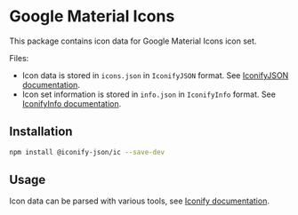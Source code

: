 # Google Material Icons

This package contains icon data for Google Material Icons icon set.

Files:

-   Icon data is stored in `icons.json` in `IconifyJSON` format. See [IconifyJSON documentation](https://docs.iconify.design/types/iconify-json.html).
-   Icon set information is stored in `info.json` in `IconifyInfo` format. See [IconifyInfo documentation](https://docs.iconify.design/types/iconify-info.html).

## Installation

```bash
npm install @iconify-json/ic --save-dev
```

## Usage

Icon data can be parsed with various tools, see [Iconify documentation](https://docs.iconify.design/icons/json.html).
